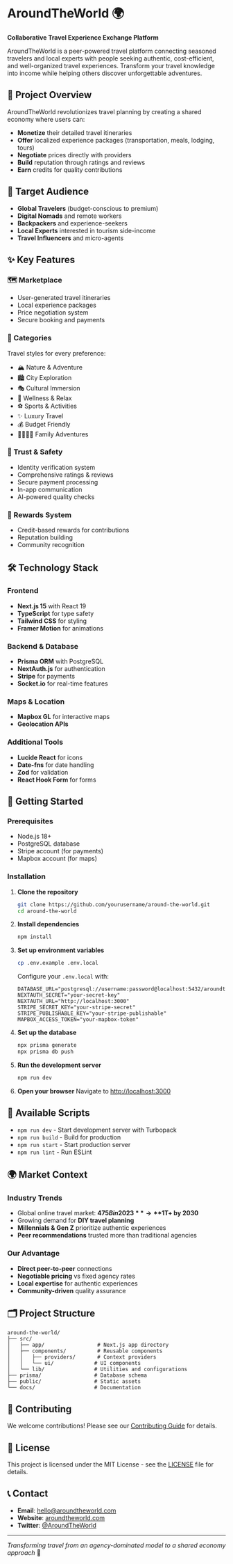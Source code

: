 # AroundTheWorld 🌍

**Collaborative Travel Experience Exchange Platform**

AroundTheWorld is a peer-powered travel platform connecting seasoned travelers and local experts with people seeking authentic, cost-efficient, and well-organized travel experiences. Transform your travel knowledge into income while helping others discover unforgettable adventures.

## 🎯 Project Overview

AroundTheWorld revolutionizes travel planning by creating a shared economy where users can:
- **Monetize** their detailed travel itineraries
- **Offer** localized experience packages (transportation, meals, lodging, tours)
- **Negotiate** prices directly with providers
- **Build** reputation through ratings and reviews
- **Earn** credits for quality contributions

## 🚀 Target Audience

- **Global Travelers** (budget-conscious to premium)
- **Digital Nomads** and remote workers
- **Backpackers** and experience-seekers
- **Local Experts** interested in tourism side-income
- **Travel Influencers** and micro-agents

## ✨ Key Features

### 🗺️ Marketplace
- User-generated travel itineraries
- Local experience packages
- Price negotiation system
- Secure booking and payments

### 🎨 Categories
Travel styles for every preference:
- 🏔️ Nature & Adventure
- 🏙️ City Exploration  
- 🎭 Cultural Immersion
- 🧘 Wellness & Relax
- ⚽ Sports & Activities
- ✨ Luxury Travel
- 💰 Budget Friendly
- 👨‍👩‍👧‍👦 Family Adventures

### 🔐 Trust & Safety
- Identity verification system
- Comprehensive ratings & reviews
- Secure payment processing
- In-app communication
- AI-powered quality checks

### 🎁 Rewards System
- Credit-based rewards for contributions
- Reputation building
- Community recognition

## 🛠️ Technology Stack

### Frontend
- **Next.js 15** with React 19
- **TypeScript** for type safety
- **Tailwind CSS** for styling
- **Framer Motion** for animations

### Backend & Database
- **Prisma ORM** with PostgreSQL
- **NextAuth.js** for authentication
- **Stripe** for payments
- **Socket.io** for real-time features

### Maps & Location
- **Mapbox GL** for interactive maps
- **Geolocation APIs**

### Additional Tools
- **Lucide React** for icons
- **Date-fns** for date handling
- **Zod** for validation
- **React Hook Form** for forms

## 🏁 Getting Started

### Prerequisites
- Node.js 18+ 
- PostgreSQL database
- Stripe account (for payments)
- Mapbox account (for maps)

### Installation

1. **Clone the repository**
   ```bash
   git clone https://github.com/yourusername/around-the-world.git
   cd around-the-world
   ```

2. **Install dependencies**
   ```bash
   npm install
   ```

3. **Set up environment variables**
   ```bash
   cp .env.example .env.local
   ```
   
   Configure your `.env.local` with:
   ```env
   DATABASE_URL="postgresql://username:password@localhost:5432/aroundtheworld"
   NEXTAUTH_SECRET="your-secret-key"
   NEXTAUTH_URL="http://localhost:3000"
   STRIPE_SECRET_KEY="your-stripe-secret"
   STRIPE_PUBLISHABLE_KEY="your-stripe-publishable"
   MAPBOX_ACCESS_TOKEN="your-mapbox-token"
   ```

4. **Set up the database**
   ```bash
   npx prisma generate
   npx prisma db push
   ```

5. **Run the development server**
   ```bash
   npm run dev
   ```

6. **Open your browser**
   Navigate to [http://localhost:3000](http://localhost:3000)

## 📱 Available Scripts

- `npm run dev` - Start development server with Turbopack
- `npm run build` - Build for production
- `npm run start` - Start production server
- `npm run lint` - Run ESLint

## 🌍 Market Context

### Industry Trends
- Global online travel market: **$475B in 2023** → **$1T+ by 2030**
- Growing demand for **DIY travel planning**
- **Millennials & Gen Z** prioritize authentic experiences
- **Peer recommendations** trusted more than traditional agencies

### Our Advantage
- **Direct peer-to-peer** connections
- **Negotiable pricing** vs fixed agency rates
- **Local expertise** for authentic experiences
- **Community-driven** quality assurance

## 🗂️ Project Structure

```
around-the-world/
├── src/
│   ├── app/                 # Next.js app directory
│   ├── components/          # Reusable components
│   │   ├── providers/       # Context providers
│   │   └── ui/             # UI components
│   └── lib/                # Utilities and configurations
├── prisma/                 # Database schema
├── public/                 # Static assets
└── docs/                   # Documentation
```

## 🤝 Contributing

We welcome contributions! Please see our [Contributing Guide](CONTRIBUTING.md) for details.

## 📄 License

This project is licensed under the MIT License - see the [LICENSE](LICENSE) file for details.

## 📞 Contact

- **Email**: hello@aroundtheworld.com
- **Website**: [aroundtheworld.com](https://aroundtheworld.com)
- **Twitter**: [@AroundTheWorld](https://twitter.com/AroundTheWorld)

---

*Transforming travel from an agency-dominated model to a shared economy approach* 🚀
